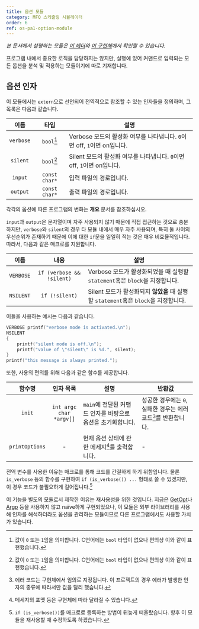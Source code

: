 ```yaml
---
title: 옵션 모듈
category: MFQ 스케줄링 시뮬레이터
order: 6
ref: os-pa1-option-module
---
```


*본 문서에서 설명하는 모듈은 [이 헤더](https://github.com/DropFL/OS_PA1/blob/master/option.h)와 [이 구현체](https://github.com/DropFL/OS_PA1/blob/master/option.c)에서 확인할 수 있습니다.*

프로그램 내에서 중요한 로직을 담당하지는 않지만, 실행에 있어 커맨드로 입력되는 모든 옵션을 분석 및 적용하는 모듈이기에 따로 기재합니다.

## 옵션 인자

이 모듈에서는 `extern`으로 선언되어 전역적으로 참조할 수 있는 인자들을 정의하며, 그 목록은 다음과 같습니다.

| 이름      | 타입          | 설명 |
|:---------:|:-------------:|------|
| `verbose` | `bool`[^1]    | Verbose 모드의 활성화 여부를 나타냅니다. `0`이면 off, `1`이면 on입니다. |
| `silent`  | `bool`[^1]    | Silent 모드의 활성화 여부를 나타냅니다. `0`이면 off, `1`이면 on입니다. |
| `input`   | `const char*` | 입력 파일의 경로입니다. |
| `output`  | `const char*` | 출력 파일의 경로입니다. |

[^1]: 값이 `0` 또는 `1`임을 의미합니다. C언어에는 `bool` 타입이 없으나 편의상 이와 같이 표현했습니다.

각각의 옵션에 따른 프로그램의 변화는 **개요** 문서를 참조하십시오.

`input`과 `output`은 문자열이며 자주 사용되지 않기 때문에 직접 접근하는 것으로 충분하지만, `verbose`와 `silent`의 경우 타 모듈 내에서 매우 자주 사용되며, 특히 둘 사이의 우선순위가 존재하기 때문에 이에 대한 `if`문을 일일히 적는 것은 매우 비효율적입니다. 따라서, 다음과 같은 매크로를 지원합니다.

| 이름      | 내용                      | 설명 |
|:---------:|:-------------------------:|------|
| `VERBOSE` | `if (verbose && !silent)` | Verbose 모드가 활성화되었을 때 실행할 `statement`혹은 `block`을 지정합니다. |
| `NSILENT` | `if (!silent)`            | Silent 모드가 활성화되지 **않았을** 때 실행할 `statement`혹은 `block`을 지정합니다. |

이들을 사용하는 예시는 다음과 같습니다.

```c
VERBOSE printf("verbose mode is activated.\n");
NSILENT
{
    printf("silent mode is off.\n");
    printf("value of \"silent\" is %d.", silent);
}
printf("this message is always printed.");
```

또한, 사용의 편의를 위해 다음과 같은 함수를 제공합니다.

| 함수명         | 인자 목록                    | 설명 | 반환값 |
|:--------------:|:----------------------------:|------|--------|
| `init`         | `int argc`<br>`char *argv[]` | `main`에 전달된 커맨드 인자를 바탕으로 옵션을 초기화합니다. | 성공한 경우에는 `0`, 실패한 경우는 에러 코드[^2]를 반환합니다. |
| `printOptions` | -                            | 현재 옵션 상태에 관한 메세지[^3]를 출력합니다. | - |

[^2]: 에러 코드는 구현체에서 임의로 지정됩니다. 이 프로젝트의 경우 에러가 발생한 인자의 종류에 따라서만 값을 달리 했습니다.
[^3]: 메세지의 포맷 등은 구현체에 따라 달라질 수 있습니다.

전역 변수를 사용한 이유는 매크로를 통해 코드를 간결하게 하기 위함입니다. 물론 `is_verbose` 등의 함수를 구현하여 `if (is_verbose()) ...` 형태로 쓸 수 있겠지만, 이 경우 코드가 불필요하게 길어집니다.[^4]

[^4]: `if (is_verbose())`를 매크로로 등록하는 방법이 뒤늦게 떠올랐습니다. 향후 이 모듈을 재사용할 때 수정하도록 하겠습니다.

이 기능을 별도의 모듈로서 제작한 이유는 재사용성을 위한 것입니다. 지금은 [GetOpt](http://www.gnu.org/software/libc/manual/html_node/Getopt.html)나 [Argp](http://www.gnu.org/software/libc/manual/html_node/Argp.html) 등을 사용하지 않고 naïve하게 구현되었으나, 이 모듈은 외부 라이브러리를 사용해 인자를 해석하더라도 옵션을 관리하는 모듈이므로 다른 프로그램에서도 사용할 가치가 있습니다.
